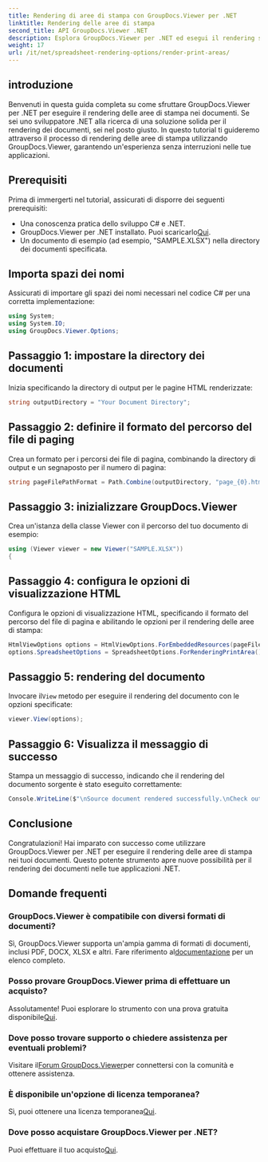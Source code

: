 ```yaml
---
title: Rendering di aree di stampa con GroupDocs.Viewer per .NET
linktitle: Rendering delle aree di stampa
second_title: API GroupDocs.Viewer .NET
description: Esplora GroupDocs.Viewer per .NET ed esegui il rendering senza sforzo di aree di stampa in vari formati di documenti. Prova subito la prova gratuita! #GroupDocs.Visualizzatore
weight: 17
url: /it/net/spreadsheet-rendering-options/render-print-areas/
---
```

## introduzione
Benvenuti in questa guida completa su come sfruttare GroupDocs.Viewer per .NET per eseguire il rendering delle aree di stampa nei documenti. Se sei uno sviluppatore .NET alla ricerca di una soluzione solida per il rendering dei documenti, sei nel posto giusto. In questo tutorial ti guideremo attraverso il processo di rendering delle aree di stampa utilizzando GroupDocs.Viewer, garantendo un'esperienza senza interruzioni nelle tue applicazioni.
## Prerequisiti
Prima di immergerti nel tutorial, assicurati di disporre dei seguenti prerequisiti:
- Una conoscenza pratica dello sviluppo C# e .NET.
-  GroupDocs.Viewer per .NET installato. Puoi scaricarlo[Qui](https://releases.groupdocs.com/viewer/net/).
- Un documento di esempio (ad esempio, "SAMPLE.XLSX") nella directory dei documenti specificata.
## Importa spazi dei nomi
Assicurati di importare gli spazi dei nomi necessari nel codice C# per una corretta implementazione:
```csharp
using System;
using System.IO;
using GroupDocs.Viewer.Options;
```
## Passaggio 1: impostare la directory dei documenti
Inizia specificando la directory di output per le pagine HTML renderizzate:
```csharp
string outputDirectory = "Your Document Directory";
```
## Passaggio 2: definire il formato del percorso del file di paging
Crea un formato per i percorsi dei file di pagina, combinando la directory di output e un segnaposto per il numero di pagina:
```csharp
string pageFilePathFormat = Path.Combine(outputDirectory, "page_{0}.html");
```
## Passaggio 3: inizializzare GroupDocs.Viewer
Crea un'istanza della classe Viewer con il percorso del tuo documento di esempio:
```csharp
using (Viewer viewer = new Viewer("SAMPLE.XLSX"))
{
```
## Passaggio 4: configura le opzioni di visualizzazione HTML
Configura le opzioni di visualizzazione HTML, specificando il formato del percorso del file di pagina e abilitando le opzioni per il rendering delle aree di stampa:
```csharp
HtmlViewOptions options = HtmlViewOptions.ForEmbeddedResources(pageFilePathFormat);
options.SpreadsheetOptions = SpreadsheetOptions.ForRenderingPrintArea();
```
## Passaggio 5: rendering del documento
 Invocare il`View` metodo per eseguire il rendering del documento con le opzioni specificate:
```csharp
viewer.View(options);
```
## Passaggio 6: Visualizza il messaggio di successo
Stampa un messaggio di successo, indicando che il rendering del documento sorgente è stato eseguito correttamente:
```csharp
Console.WriteLine($"\nSource document rendered successfully.\nCheck output in {outputDirectory}.");
```
## Conclusione
Congratulazioni! Hai imparato con successo come utilizzare GroupDocs.Viewer per .NET per eseguire il rendering delle aree di stampa nei tuoi documenti. Questo potente strumento apre nuove possibilità per il rendering dei documenti nelle tue applicazioni .NET.
## Domande frequenti
### GroupDocs.Viewer è compatibile con diversi formati di documenti?
 Sì, GroupDocs.Viewer supporta un'ampia gamma di formati di documenti, inclusi PDF, DOCX, XLSX e altri. Fare riferimento al[documentazione](https://tutorials.groupdocs.com/viewer/net/) per un elenco completo.
### Posso provare GroupDocs.Viewer prima di effettuare un acquisto?
 Assolutamente! Puoi esplorare lo strumento con una prova gratuita disponibile[Qui](https://releases.groupdocs.com/).
### Dove posso trovare supporto o chiedere assistenza per eventuali problemi?
 Visitare il[Forum GroupDocs.Viewer](https://forum.groupdocs.com/c/viewer/9)per connettersi con la comunità e ottenere assistenza.
### È disponibile un'opzione di licenza temporanea?
 Sì, puoi ottenere una licenza temporanea[Qui](https://purchase.groupdocs.com/temporary-license/).
### Dove posso acquistare GroupDocs.Viewer per .NET?
 Puoi effettuare il tuo acquisto[Qui](https://purchase.groupdocs.com/buy).